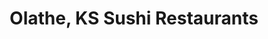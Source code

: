 ---
layout: city
title: Olathe, KS Sushi Restaurants
permalink: /kansas/olathe/
stateAbbr: KS
stateName: Kansas
cityName: Olathe

---